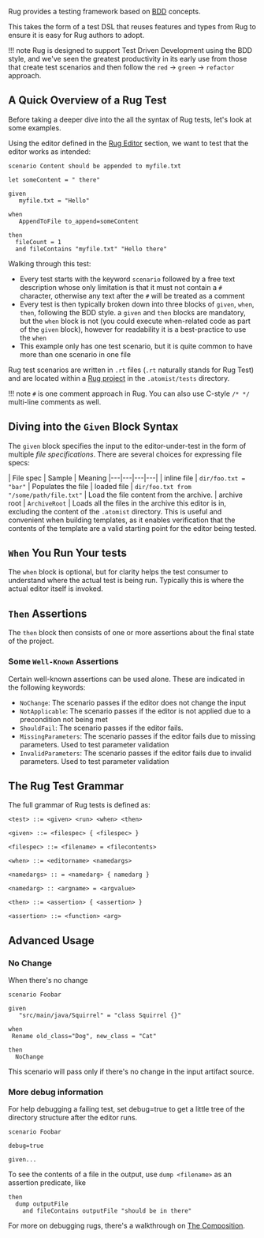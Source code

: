 Rug provides a testing framework based on [BDD](https://en.wikipedia.org/wiki/Behavior-driven_development) concepts.

This takes the form of a test DSL that reuses features and types from Rug to ensure it is easy for Rug authors to adopt.

!!! note
    Rug is designed to support Test Driven Development using the BDD style, and 
    we've seen the greatest productivity in its early use from those that create 
    test scenarios and then follow the `red` -> `green` -> `refactor` approach.

## A Quick Overview of a Rug Test

Before taking a deeper dive into the all the syntax of Rug tests, let's look at some examples.

Using the editor defined in the [Rug Editor][rugedit] section, we want to test 
that the editor works as intended:

[rugedit]: /rug/guides/rug-editors.md#parameterize-your-editor

<!--TBD How do we display this with line numbers? Or even better can we link to this sample as a Koan and embed the code from there? -->

```rug
scenario Content should be appended to myfile.txt

let someContent = " there"

given
   myfile.txt = "Hello"

when
   AppendToFile to_append=someContent

then
  fileCount = 1
  and fileContains "myfile.txt" "Hello there"
```

Walking through this test:

* Every test starts with the keyword `scenario` followed by a free text 
  description whose only limitation is that it must not contain a `#` character, 
  otherwise any text after the `#` will be treated as a comment
* Every test is then typically broken down into three blocks of `given`, `when`, 
  `then`, following the BDD style. a `given` and `then` blocks are mandatory,
  but the `when` block is not (you could execute when-related code as part of 
  the `given` block), however for readability it is a best-practice to use 
  the `when`
* This example only has one test scenario, but it is quite common to have more 
  than one scenario in one file

Rug test scenarios are written in `.rt` files (`.rt` naturally stands for Rug 
Test) and are located within a [Rug project](/rug/reference/rug-project.md) in 
the `.atomist/tests` directory.

!!! note
    `#` is one comment approach in Rug. You can also use C-style `/* */` 
    multi-line comments as well.


## Diving into the `Given` Block Syntax

The `given` block specifies the input to the editor-under-test in the form of 
multiple *file specifications*. There are several choices for expressing file 
specs:

|  File spec |  Sample | Meaning
|---|---|---|---|
| inline file | `dir/foo.txt = "bar"` | Populates the file |
loaded file | `dir/foo.txt from "/some/path/file.txt"` | Load the file content from the archive.
| archive root | `ArchiveRoot` | Loads all the files in the archive this editor is in, excluding the content of the `.atomist` directory. This is useful and convenient when building templates, as it enables verification that the contents of the template are a valid starting point for the editor being tested.

## `When` You Run Your tests

The `when` block is optional, but for clarity helps the test consumer to 
understand where the actual test is being run. Typically this is where the 
actual editor itself is invoked.

## `Then` Assertions

The `then` block then consists of one or more assertions about the final state 
of the project.

### Some `Well-Known` Assertions

Certain well-known assertions can be used alone. These are indicated in the 
following keywords:

* `NoChange`: The scenario passes if the editor does not change the input
* `NotApplicable`: The scenario passes if the editor is not applied due to a 
  precondition not being met
* `ShouldFail`: The scenario passes if the editor fails.
* `MissingParameters`: The scenario passes if the editor fails due to missing
  parameters. Used to test parameter validation
* `InvalidParameters`: The scenario passes if the editor fails due to invalid
  parameters. Used to test parameter validation

## The Rug Test Grammar

The full grammar of Rug tests is defined as:

```
<test> ::= <given> <run> <when> <then>

<given> ::= <filespec> { <filespec> }

<filespec> ::= <filename> = <filecontents>

<when> ::= <editorname> <namedargs>

<namedargs> :: = <namedarg> { namedarg }

<namedarg> :: <argname> = <argvalue>

<then> ::= <assertion> { <assertion> }

<assertion> ::= <function> <arg>

```

## Advanced Usage

### No Change

When there's no change

```rug
scenario Foobar

given
   "src/main/java/Squirrel" = "class Squirrel {}"

when
 Rename old_class="Dog", new_class = "Cat"

then
  NoChange
```

This scenario will pass only if there's no change in the input artifact source.

### More debug information

For help debugging a failing test, set debug=true to get a little tree of the 
directory structure after the editor runs.

```rug
scenario Foobar

debug=true

given...
```

To see the contents of a file in the output, use `dump <filename>` as an 
assertion predicate, like

```rug
then
  dump outputFile
	and fileContains outputFile "should be in there"
```

For more on debugging rugs, there's a walkthrough on [The Composition](https://medium.com/the-composition/dumping-your-rug-with-rug-tests-7ec191aa713e#.ccndpk66i).
